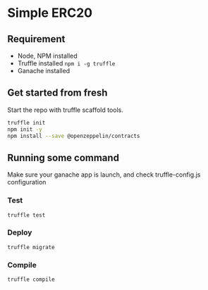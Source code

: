 # Simple ERC20

## Requirement

- Node, NPM installed
- Truffle installed `npm i -g truffle`
- Ganache installed

## Get started from fresh

Start the repo with truffle scaffold tools.

```sh
truffle init
npm init -y
npm install --save @openzeppelin/contracts
```

## Running some command

Make sure your ganache app is launch, and check truffle-config.js configuration

### Test

`truffle test`

### Deploy

`truffle migrate`

### Compile

`truffle compile`
